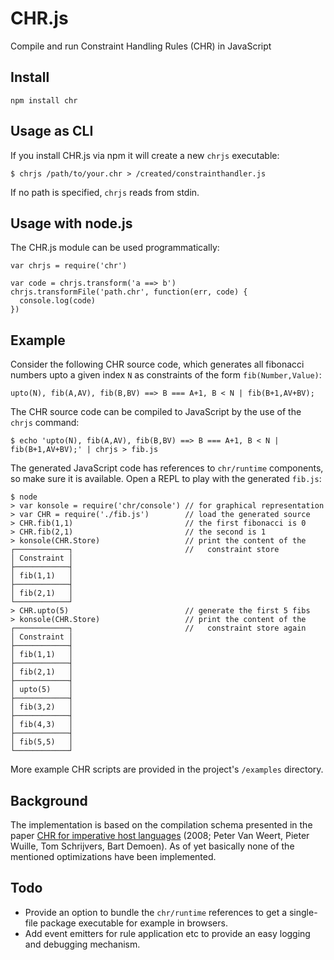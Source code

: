 # CHR.js

Compile and run Constraint Handling Rules (CHR) in JavaScript

## Install

    npm install chr

## Usage as CLI

If you install CHR.js via npm it will create a new `chrjs` executable:

    $ chrjs /path/to/your.chr > /created/constrainthandler.js

If no path is specified, `chrjs` reads from stdin.

## Usage with node.js

The CHR.js module can be used programmatically:

    var chrjs = require('chr')

    var code = chrjs.transform('a ==> b')
    chrjs.transformFile('path.chr', function(err, code) {
      console.log(code)
    })

## Example

Consider the following CHR source code, which generates all fibonacci numbers upto a given index `N` as constraints of the form `fib(Number,Value)`:

    upto(N), fib(A,AV), fib(B,BV) ==> B === A+1, B < N | fib(B+1,AV+BV);

The CHR source code can be compiled to JavaScript by the use of the `chrjs` command:

    $ echo 'upto(N), fib(A,AV), fib(B,BV) ==> B === A+1, B < N | fib(B+1,AV+BV);' | chrjs > fib.js

The generated JavaScript code has references to `chr/runtime` components, so make sure it is available. Open a REPL to play with the generated `fib.js`:

    $ node
    > var konsole = require('chr/console') // for graphical representation
    > var CHR = require('./fib.js')        // load the generated source
    > CHR.fib(1,1)                         // the first fibonacci is 0
    > CHR.fib(2,1)                         // the second is 1
    > konsole(CHR.Store)                   // print the content of the
    ┌────────────┐                         //   constraint store
    │ Constraint │
    ├────────────┤
    │ fib(1,1)   │
    ├────────────┤
    │ fib(2,1)   │
    └────────────┘
    > CHR.upto(5)                          // generate the first 5 fibs
    > konsole(CHR.Store)                   // print the content of the
    ┌────────────┐                         //   constraint store again
    │ Constraint │
    ├────────────┤
    │ fib(1,1)   │
    ├────────────┤
    │ fib(2,1)   │
    ├────────────┤
    │ upto(5)    │
    ├────────────┤
    │ fib(3,2)   │
    ├────────────┤
    │ fib(4,3)   │
    ├────────────┤
    │ fib(5,5)   │
    └────────────┘

More example CHR scripts are provided in the project's `/examples` directory.    

## Background

The implementation is based on the compilation schema presented in the paper [CHR for imperative host languages](http://citeseerx.ist.psu.edu/viewdoc/summary?doi=10.1.1.149.8471) (2008; Peter Van Weert, Pieter Wuille, Tom Schrijvers, Bart Demoen). As of yet basically none of the mentioned optimizations have been implemented.

## Todo

* Provide an option to bundle the `chr/runtime` references to get a single-file package executable for example in browsers.
* Add event emitters for rule application etc to provide an easy logging and debugging mechanism.
